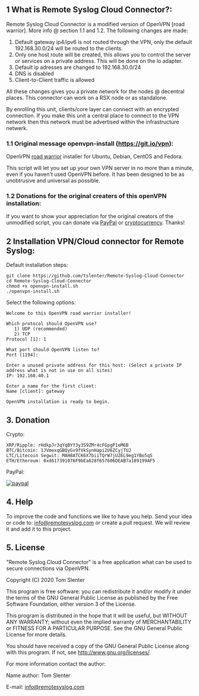 ## 1 What is Remote Syslog Cloud Connector?:
Remote Syslog Cloud Connector is a modified version of OpenVPN [road warrior]. More info @ section 1.1 and 1.2. The following changes are made:
1) Default gateway ip4/ipv6 is not routed through the VPN, only the default 192.168.30.0/24 will be routed to the clients.
2) Only one host route will be created, this allows you to control the server or services on a private address. This will be done on the lo adapter.
3) Default ip adresses are changed to 192.168.30.0/24
4) DNS is disabled
5) Client-to-Client traffic is allowed

All these changes gives you a private network for the nodes @ decentral places. This connector can work on a RSX node or as standalone.

By enrolling this unit, clients/core layer can connect with an encrypted connection. If you make this unit a central place to connect to the VPN network then this network must be advertised within the infrastructure netwerk.

### 1.1 Original message openvpn-install (https://git.io/vpn):
OpenVPN [road warrior](http://en.wikipedia.org/wiki/Road_warrior_%28computing%29) installer for Ubuntu, Debian, CentOS and Fedora.

This script will let you set up your own VPN server in no more than a minute, even if you haven't used OpenVPN before. It has been designed to be as unobtrusive and universal as possible.

### 1.2 Donations for the original creaters of this openVPN installation:
If you want to show your appreciation for the original creators of the unmodified script, you can donate via [PayPal](https://www.paypal.com/cgi-bin/webscr?cmd=_s-xclick&hosted_button_id=VBAYDL34Z7J6L) or [cryptocurrency](https://pastebin.com/raw/M2JJpQpC). Thanks!

## 2 Installation VPN/Cloud connector for Remote Syslog:
Default installation steps:
```
git clone https://github.com/tslenter/Remote-Syslog-Cloud-Connector
cd Remote-Syslog-Cloud-Connector
chmod +x openvpn-install.sh
./openvpn-install.sh
```

Select the following options:
```
Welcome to this OpenVPN road warrior installer!

Which protocol should OpenVPN use?
   1) UDP (recommended)
   2) TCP
Protocol [1]: 1

What port should OpenVPN listen to?
Port [1194]:

Enter a unused private address for this host: (Select a private IP address what is not in use on all sites)
IP: 192.168.40.1

Enter a name for the first client:
Name [client]: gateway

OpenVPN installation is ready to begin.
```

## 3. Donation

Crypto:

```
XRP/Ripple: rHdkpJr3qYqBYY3y3S9ZMr4cFGpgP1eM6B
BTC/Bitcoin: 1JVmexqGBQyGv9fVkSynHapi2U6ZCyjTUJ
LTC/Litecoin Segwit: MAH8ATCK6X7biiTQrW7jUZ6L9eg1YBo5qS
ETH/Ethereum: 0xd617391076F9bEa628f657606DEAB7a189199AF5
```
PayPal:

[![paypal](https://www.paypalobjects.com/en_US/NL/i/btn/btn_donateCC_LG.gif)](https://www.paypal.com/cgi-bin/webscr?cmd=_donations&business=KQKRPDQYHYR7W&currency_code=EUR&source=url)

## 4. Help

To improve the code and functions we like to have you help. Send your idea or code to: info@remotesyslog.com or create a pull request. We will review it and add it to this project.

## 5. License
"Remote Syslog Cloud Connector" is a free application what can be used to secure connections via OpenVPN.

Copyright (C) 2020 Tom Slenter

This program is free software: you can redistribute it and/or modify it under the terms of the GNU General Public License as published by the Free Software Foundation, either version 3 of the License.

This program is distributed in the hope that it will be useful, but WITHOUT ANY WARRANTY; without even the implied warranty of MERCHANTABILITY or FITNESS FOR A PARTICULAR PURPOSE. See the GNU General Public License for more details.

You should have received a copy of the GNU General Public License along with this program. If not, see http://www.gnu.org/licenses/.

For more information contact the author:

Name author: Tom Slenter

E-mail: info@remotesyslog.com
